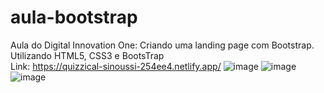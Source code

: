 # aula-bootstrap
Aula do Digital Innovation One: Criando uma landing page com Bootstrap.
<br>
Utilizando HTML5, CSS3 e BootsTrap
<br>
Link: https://quizzical-sinoussi-254ee4.netlify.app/
![image](https://user-images.githubusercontent.com/65715938/119859084-6ec61780-beeb-11eb-95cf-c1f1cdcb386b.png)
![image](https://user-images.githubusercontent.com/65715938/119859132-7980ac80-beeb-11eb-8b42-a3af98810b40.png)
![image](https://user-images.githubusercontent.com/65715938/119859178-869d9b80-beeb-11eb-84c2-f2cf0ec569cd.png)
